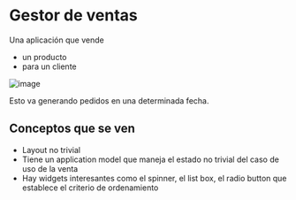 # Gestor de ventas

Una aplicación que vende

* un producto
* para un cliente

![image](https://cloud.githubusercontent.com/assets/4549002/17306526/dc88f8ec-5806-11e6-9e08-92447768fdde.png)

Esto va generando pedidos en una determinada fecha.

## Conceptos que se ven

* Layout no trivial
* Tiene un application model que maneja el estado no trivial del caso de uso de la venta
* Hay widgets interesantes como el spinner, el list box, el radio button que establece el criterio de ordenamiento

